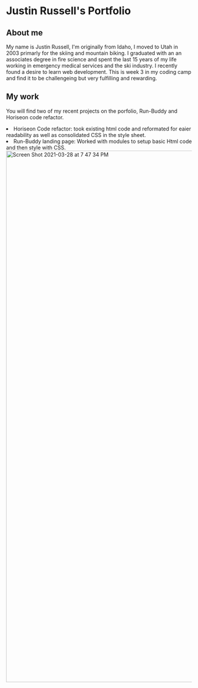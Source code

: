 <h1>Justin Russell's Portfolio</h2>


<h2>About me</h2>

<p> My name is Justin Russell, I'm originally from Idaho, I moved to Utah in 2003 primarly for the skiing and mountain biking. I graduated with an an associates  degree in fire science and spent the last 15 years of my life working in emergency medical services and the ski industry. I recently found a desire to learn web development. This is week 3 in my coding camp and find it to be challengeing but very fulfilling and rewarding.</p>


<h2>My work</h2>
  
You will find two of my recent projects on the porfolio, Run-Buddy and Horiseon code refactor.
<li> Horiseon Code refactor: took existing html code and reformated for eaier readability as well as consolidated CSS in the style sheet.</li>
<li> Run-Buddy landing page: Worked with modules to setup basic Html code and then style with CSS.</li>
  
  
  <img width="1440" alt="Screen Shot 2021-03-28 at 7 47 34 PM" src="https://user-images.githubusercontent.com/79387241/112777414-6f335680-8fff-11eb-96a8-a298aba92f7d.png">

